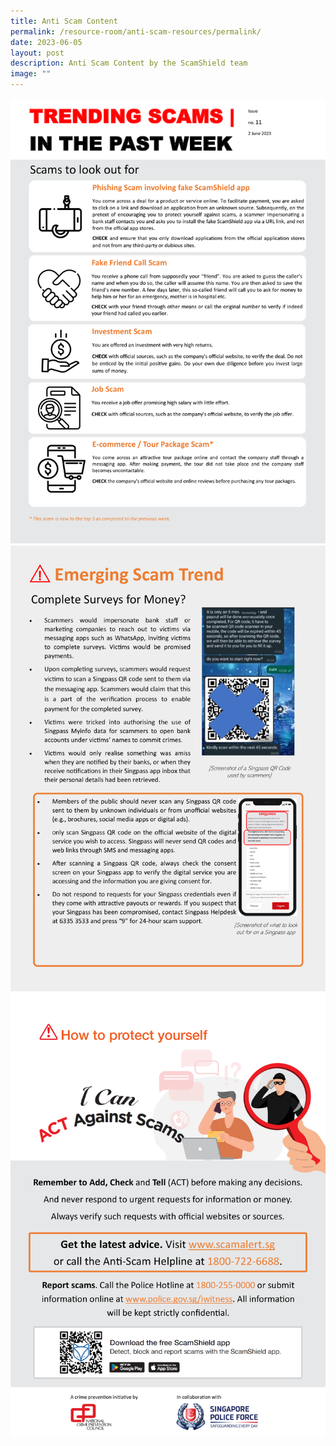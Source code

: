 ```yaml
---
title: Anti Scam Content
permalink: /resource-room/anti-scam-resources/permalink/
date: 2023-06-05
layout: post
description: Anti Scam Content by the ScamShield team
image: ""
---
```

![Weekly Bulletin Issue 11 - 01](/images/SPEO%20Weekly%20Bulletin/weekly%20scams%20bulletin%20issue%2011%20(finalised%20copy)_001.png)
![Weekly Bulletin Issue 11 - 02](/images/SPEO%20Weekly%20Bulletin/weekly%20scams%20bulletin%20issue%2011%20(finalised%20copy)_002.png)![Weekly Bulletin Issue 11 - 03](/images/SPEO%20Weekly%20Bulletin/weekly%20scams%20bulletin%20issue%2011%20(finalised%20copy)_003.png)